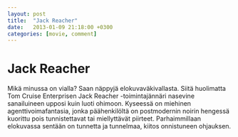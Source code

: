 ```yaml
---
layout: post
title:  "Jack Reacher"
date:   2013-01-09 21:18:00 +0300
categories: [movie, comment]
---
```


# Jack Reacher

Mikä minussa on vialla? Saan näppyjä elokuvaväkivallasta. Siitä huolimatta Tom Cruise Enterprisen Jack Reacher -toimintajännäri nasevine sanailuineen upposi kuin luoti ohimoon. Kyseessä on miehinen agenttivoimafantasia, jonka päähenkilöltä on postmodernin noirin hengessä kuorittu pois tunnistettavat tai miellyttävät piirteet. Parhaimmillaan elokuvassa sentään on tunnetta ja tunnelmaa, kiitos onnistuneen ohjauksen.

[//]: # "http://www.imdb.com/title/tt0790724/"